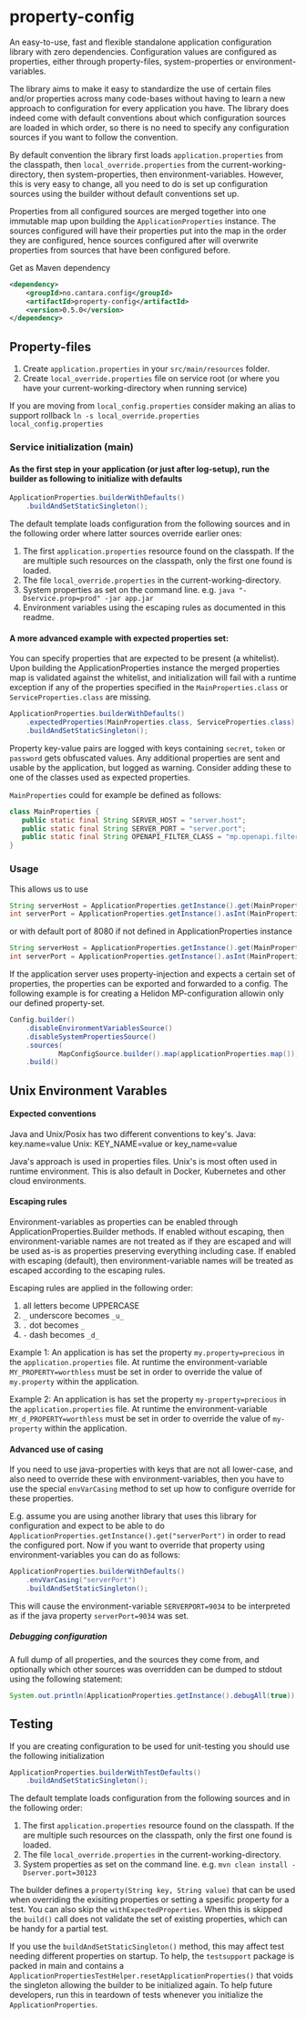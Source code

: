 # property-config

An easy-to-use, fast and flexible standalone application configuration library with zero dependencies. Configuration 
values are configured as properties, either through property-files, system-properties or environment-variables.

The library aims to make it easy to standardize the use of certain files and/or properties across many code-bases 
without having to learn a new approach to configuration for every application you have. The library does indeed come
with default conventions about which configuration sources are loaded in which order, so there is no need to specify
any configuration sources if you want to follow the convention.

By default convention the library first loads `application.properties` from the classpath, then
`local_override.properties` from the current-working-directory, then system-properties, then environment-variables.
However, this is very easy to change, all you need to do is set up configuration sources using the builder without
default conventions set up.

Properties from all configured sources are merged together into one immutable map upon building the 
`ApplicationProperties` instance. The sources configured will have their properties put into the map in the order they 
are configured, hence sources configured after will overwrite properties from sources that have been configured before.

Get as Maven dependency
```xml
<dependency>
    <groupId>no.cantara.config</groupId>
    <artifactId>property-config</artifactId>
    <version>0.5.0</version>
</dependency>
```


## Property-files

1. Create `application.properties` in your `src/main/resources` folder.
1. Create `local_override.properties` file on service root (or where you have your current-working-directory when running service)

If you are moving from `local_config.properties` consider making an alias to support rollback `ln -s local_override.properties local_config.properties`

### Service initialization (main)

#### As the first step in your application (or just after log-setup), run the builder as following to initialize with defaults

```java
ApplicationProperties.builderWithDefaults()
    .buildAndSetStaticSingleton();
```

The default template loads configuration from the following sources and in the following order where latter sources override earlier ones:
1. The first `application.properties` resource found on the classpath. If the are multiple such resources on the 
   classpath, only the first one found is loaded.
1. The file `local_override.properties` in the current-working-directory.
1. System properties as set on the command line. e.g. `java "-Dservice.prop=prod" -jar app.jar`
1. Environment variables using the escaping rules as documented in this readme.

#### A more advanced example with expected properties set:

You can specify properties that are expected to be present (a whitelist). Upon building the ApplicationProperties
instance the merged properties map is validated against the whitelist, and initialization will fail with a runtime
exception if any of the properties specified in the `MainProperties.class` or `ServiceProperties.class` are missing.

```java
ApplicationProperties.builderWithDefaults()
    .expectedProperties(MainProperties.class, ServiceProperties.class)  
    .buildAndSetStaticSingleton();
```

Property key-value pairs are logged with keys containing `secret`, `token` or `password` gets obfuscated values.
Any additional properties are sent and usable by the application, but logged as warning. Consider adding these to one of
the classes used as expected properties.

`MainProperties` could for example be defined as follows:

```java
class MainProperties {
   public static final String SERVER_HOST = "server.host";
   public static final String SERVER_PORT = "server.port";
   public static final String OPENAPI_FILTER_CLASS = "mp.openapi.filter";
}
```

### Usage

This allows us to use 
```java
String serverHost = ApplicationProperties.getInstance().get(MainProperties.SERVER_HOST)
int serverPort = ApplicationProperties.getInstance().asInt(MainProperties.SERVER_PORT)
```
or with default port of 8080 if not defined in ApplicationProperties instance
```java
String serverHost = ApplicationProperties.getInstance().get(MainProperties.SERVER_HOST, "localhost")
int serverPort = ApplicationProperties.getInstance().asInt(MainProperties.SERVER_PORT, 8080)
```

If the application server uses property-injection and expects a certain set of properties, the properties can be exported and forwarded 
to a config. The following example is for creating a Helidon MP-configuration allowin only our defined property-set.

```java
Config.builder()
    .disableEnvironmentVariablesSource()
    .disableSystemPropertiesSource()
    .sources(
            MapConfigSource.builder().map(applicationProperties.map()))
    .build()
```

## Unix Environment Varables

#### Expected conventions

Java and Unix/Posix has two different conventions to key's.
Java: key.name=value
Unix: KEY_NAME=value or key_name=value

Java's approach is used in properties files. 
Unix's is most often used in runtime environment. This is also default in Docker, Kubernetes and other cloud environments.

#### Escaping rules

Environment-variables as properties can be enabled through ApplicationProperties.Builder methods. If enabled without
escaping, then environment-variable names are not treated as if they are escaped and will be used as-is as properties
preserving everything including case. If enabled with escaping (default), then environment-variable names will be 
treated as escaped according to the escaping rules.

Escaping rules are applied in the following order:
1. all letters become UPPERCASE
1. `_` underscore becomes `_u_`
1. `.` dot becomes `_`
1. `-` dash becomes `_d_`

Example 1: An application is has set the property `my.property=precious` in the `application.properties` file. At runtime
the environment-variable `MY_PROPERTY=worthless` must be set in order to override the value of `my.property` within the
application.

Example 2: An application is has set the property `my-property=precious` in the `application.properties` file. At runtime
the environment-variable `MY_d_PROPERTY=worthless` must be set in order to override the value of `my-property` within the
application.

#### Advanced use of casing

If you need to use java-properties with keys that are not all lower-case, and also need to override these with
environment-variables, then you have to use the special `envVarCasing` method to set up how to configure override for 
these properties.  

E.g. assume you are using another library that uses this library for configuration and expect to be able to do
`ApplicationProperties.getInstance().get("serverPort")` in order to read the configured port. Now if you want to
override that property using environment-variables you can do as follows:

```java
ApplicationProperties.builderWithDefaults()
    .envVarCasing("serverPort")
    .buildAndSetStaticSingleton();
```

This will cause the environment-variable `SERVERPORT=9034` to be interpreted as if the java property `serverPort=9034`
was set.


##### Debugging configuration

A full dump of all properties, and the sources they come from, and optionally which other sources was overridden can be
dumped to stdout using the following statement:
```java
System.out.println(ApplicationProperties.getInstance().debugAll(true));
```

## Testing 

If you are creating configuration to be used for unit-testing you should use the following initialization

```java
ApplicationProperties.builderWithTestDefaults()
    .buildAndSetStaticSingleton();
```

The default template loads configuration from the following sources and in the following order:
1. The first `application.properties` resource found on the classpath. If the are multiple such resources on the
   classpath, only the first one found is loaded.
1. The file `local_override.properties` in the current-working-directory.
1. System properties as set on the command line. e.g. `mvn clean install -Dserver.port=30123`

The builder defines a `property(String key, String value)` that can be used when overriding the exisiting properties 
or setting a spesific property for a test. You can also skip the `withExpectedProperties`. When this is skipped the 
`build()` call does not validate the set of existing properties, which can be handy for a partial test.  

If you use the `buildAndSetStaticSingleton()` method, this may affect test needing different properties on startup. 
To help, the `testsupport` package is packed in main and contains a 
`ApplicationPropertiesTestHelper.resetApplicationProperties()` that voids the singleton allowing the builder to be 
initialized again. To help future developers, run this in teardown of tests whenever you initialize the 
`ApplicationProperties`. 

